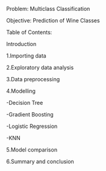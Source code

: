 Problem: Multiclass Classification

Objective: Prediction of Wine Classes 

Table of Contents:

Introduction

1.Importing data

2.Exploratory data analysis

3.Data preprocessing

4.Modelling

  -Decision Tree

  -Gradient Boosting

  -Logistic Regression

  -KNN

5.Model comparison

6.Summary and conclusion
